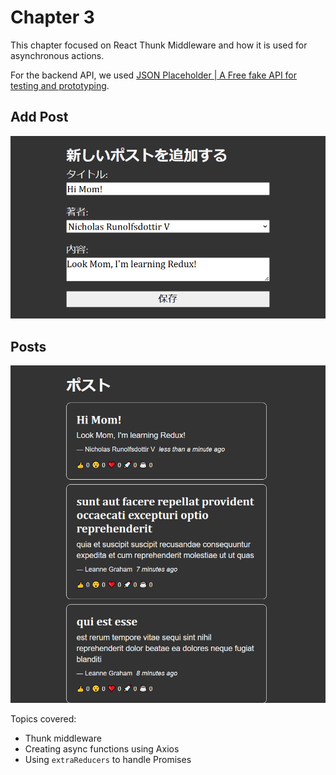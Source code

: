 # Chapter 3

This chapter focused on React Thunk Middleware and how it is used for asynchronous actions.

For the backend API, we used [JSON Placeholder | A Free fake API for testing and prototyping](https://jsonplaceholder.typicode.com/).

## Add Post
![Add Post](./public/screen-capture-1.png)

## Posts
![Posts](./public/screen-capture-2.png)


Topics covered:
* Thunk middleware
* Creating async functions using Axios
* Using `extraReducers` to handle Promises
